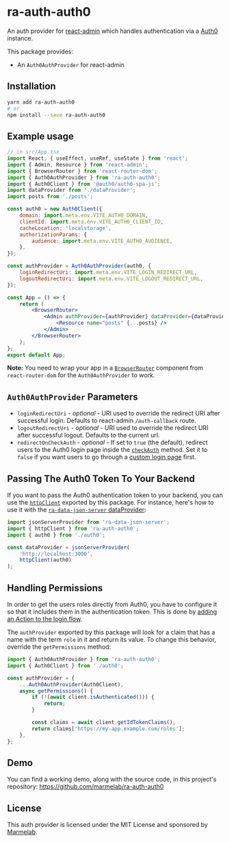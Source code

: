 # ra-auth-auth0

An auth provider for [react-admin](https://github.com/marmelab/react-admin) which handles authentication via a [Auth0](https://auth0.com) instance.

This package provides:

-   An `Auth0AuthProvider` for react-admin

## Installation

```sh
yarn add ra-auth-auth0
# or
npm install --save ra-auth-auth0
```

## Example usage

```jsx
// in src/App.tsx
import React, { useEffect, useRef, useState } from 'react';
import { Admin, Resource } from 'react-admin';
import { BrowserRouter } from 'react-router-dom';
import { Auth0AuthProvider } from 'ra-auth-auth0';
import { Auth0Client } from '@auth0/auth0-spa-js';
import dataProvider from './dataProvider';
import posts from './posts';

const auth0 = new Auth0Client({
    domain: import.meta.env.VITE_AUTH0_DOMAIN,
    clientId: import.meta.env.VITE_AUTH0_CLIENT_ID,
    cacheLocation: 'localstorage',
    authorizationParams: {
        audience: import.meta.env.VITE_AUTH0_AUDIENCE,
    },
});

const authProvider = Auth0AuthProvider(auth0, {
    loginRedirectUri: import.meta.env.VITE_LOGIN_REDIRECT_URL,
    logoutRedirectUri: import.meta.env.VITE_LOGOUT_REDIRECT_URL,
});

const App = () => {
    return (
        <BrowserRouter>
            <Admin authProvider={authProvider} dataProvider={dataProvider}>
                <Resource name="posts" {...posts} />
            </Admin>
        </BrowserRouter>
    );
};
export default App;
```

**Note:** You need to wrap your app in a [`BrowserRouter`](https://reactrouter.com/en/6/router-components/browser-router) component from `react-router-dom` for the `Auth0AuthProvider` to work.

## `Auth0AuthProvider` Parameters

-   `loginRedirectUri` - _optional_ - URI used to override the redirect URI after successful login. Defaults to react-admin `/auth-callback` route.
-   `logoutRedirectUri` - _optional_ - URI used to override the redirect URI after successful logout. Defaults to the current url.
-   `redirectOnCheckAuth` - _optional_ - If set to `true` (the default), redirect users to the Auth0 login page inside the [`checkAuth`](https://marmelab.com/react-admin/AuthProviderWriting.html#checkauth) method. Set it to `false` if you want users to go through a [custom login page](https://marmelab.com/react-admin/Authentication.html#customizing-the-login-component) first.

## Passing The Auth0 Token To Your Backend

If you want to pass the Auth0 authentication token to your backend, you can use the [`httpClient`](https://marmelab.com/react-admin/DataProviders.html#adding-custom-headers) exported by this package. For instance, here's how to use it with the [`ra-data-json-server` dataProvider](https://github.com/marmelab/react-admin/tree/master/packages/ra-data-json-server):

```js
import jsonServerProvider from 'ra-data-json-server';
import { httpClient } from 'ra-auth-auth0';
import { auth0 } from './auth0';

const dataProvider = jsonServerProvider(
    'http://localhost:3000',
    httpClient(auth0)
);
```

## Handling Permissions

In order to get the users roles directly from Auth0, you have to configure it so that it includes them in the authentication token. This is done by [adding an Action to the login flow](https://auth0.com/docs/manage-users/access-control/sample-use-cases-actions-with-authorization#add-user-roles-to-tokens).

The `authProvider` exported by this package will look for a claim that has a name with the term `role` in it and return its value. To change this behavior, override the `getPermissions` method:

```js
import { Auth0AuthProvider } from 'ra-auth-auth0';
import { Auth0Client } from './auth0';

const authProvider = {
    ...Auth0AuthProvider(Auth0Client),
    async getPermissions() {
        if (!(await client.isAuthenticated())) {
            return;
        }

        const claims = await client.getIdTokenClaims();
        return claims['https://my-app.example.com/roles'];
    },
};
```

## Demo

You can find a working demo, along with the source code, in this project's repository: https://github.com/marmelab/ra-auth-auth0

## License

This auth provider is licensed under the MIT License and sponsored by [Marmelab](https://marmelab.com).
